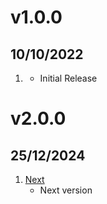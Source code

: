 # v1.0.0
## 10/10/2022

1. [](#new)
    * Initial Release
# v2.0.0
## 25/12/2024

1. [Next](#next)
    * Next version